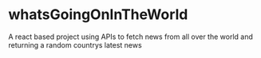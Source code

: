 # whatsGoingOnInTheWorld
A react based project using APIs to fetch news from all over the world and returning a random countrys latest news
